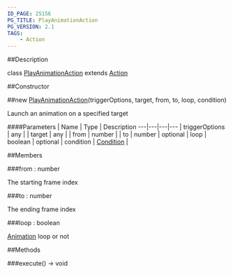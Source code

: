 ```yaml
---
ID_PAGE: 25156
PG_TITLE: PlayAnimationAction
PG_VERSION: 2.1
TAGS:
    - Action
---
```

##Description

class [PlayAnimationAction](/classes/2.2-alpha/PlayAnimationAction) extends [Action](/classes/2.2-alpha/Action)



##Constructor

##new [PlayAnimationAction](/classes/2.2-alpha/PlayAnimationAction)(triggerOptions, target, from, to, loop, condition)

Launch an animation on a specified target

####Parameters
 | Name | Type | Description
---|---|---|---
 | triggerOptions | any | 
 | target | any | 
 | from | number | 
 | to | number | 
optional | loop | boolean | 
optional | condition | [Condition](/classes/2.2-alpha/Condition) | 

##Members

###from : number

The starting frame index

###to : number

The ending frame index

###loop : boolean

[Animation](/classes/2.2-alpha/Animation) loop or not

##Methods

###execute() &rarr; void


